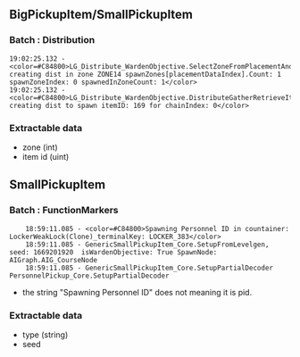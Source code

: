 ## BigPickupItem/SmallPickupItem
### Batch : Distribution
```
19:02:25.132 - <color=#C84800>LG_Distribute_WardenObjective.SelectZoneFromPlacementAndKeepTrackOnCount, creating dist in zone ZONE14 spawnZones[placementDataIndex].Count: 1 spawnZoneIndex: 0 spawnedInZoneCount: 1</color>
19:02:25.132 - <color=#C84800>LG_Distribute_WardenObjective.DistributeGatherRetrieveItems, creating dist to spawn itemID: 169 for chainIndex: 0</color>
```
### Extractable data
* zone (int)
* item id (uint)

## SmallPickupItem
### Batch : FunctionMarkers
```
    18:59:11.085 - <color=#C84800>Spawning Personnel ID in countainer: LockerWeakLock(Clone)_terminalKey: LOCKER_383</color>
    18:59:11.085 - GenericSmallPickupItem_Core.SetupFromLevelgen, seed: 1669201920  isWardenObjective: True SpawnNode: AIGraph.AIG_CourseNode
    18:59:11.085 - GenericSmallPickupItem_Core.SetupPartialDecoder PersonnelPickup_Core.SetupPartialDecoder
```
* the string "Spawning Personnel ID" does not meaning it is pid.
### Extractable data
* type (string)
* seed

